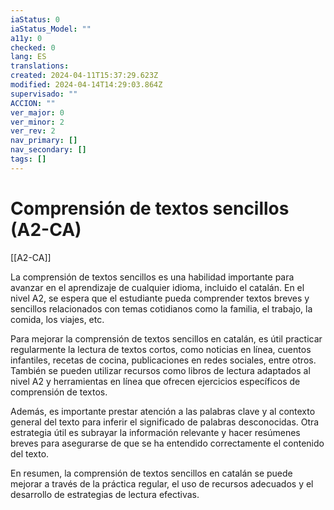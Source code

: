 ```yaml
---
iaStatus: 0
iaStatus_Model: ""
a11y: 0
checked: 0
lang: ES
translations: 
created: 2024-04-11T15:37:29.623Z
modified: 2024-04-14T14:29:03.864Z
supervisado: ""
ACCION: ""
ver_major: 0
ver_minor: 2
ver_rev: 2
nav_primary: []
nav_secondary: []
tags: []
---
```

# Comprensión de textos sencillos (A2-CA)

[[A2-CA]]

La comprensión de textos sencillos es una habilidad importante para avanzar en el aprendizaje de cualquier idioma, incluido el catalán. En el nivel A2, se espera que el estudiante pueda comprender textos breves y sencillos relacionados con temas cotidianos como la familia, el trabajo, la comida, los viajes, etc.

Para mejorar la comprensión de textos sencillos en catalán, es útil practicar regularmente la lectura de textos cortos, como noticias en línea, cuentos infantiles, recetas de cocina, publicaciones en redes sociales, entre otros. También se pueden utilizar recursos como libros de lectura adaptados al nivel A2 y herramientas en línea que ofrecen ejercicios específicos de comprensión de textos.

Además, es importante prestar atención a las palabras clave y al contexto general del texto para inferir el significado de palabras desconocidas. Otra estrategia útil es subrayar la información relevante y hacer resúmenes breves para asegurarse de que se ha entendido correctamente el contenido del texto.

En resumen, la comprensión de textos sencillos en catalán se puede mejorar a través de la práctica regular, el uso de recursos adecuados y el desarrollo de estrategias de lectura efectivas.
